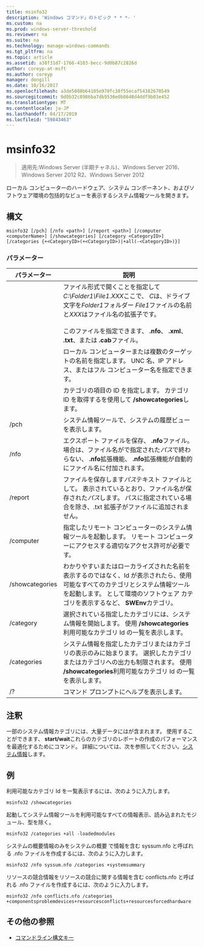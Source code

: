 ```yaml
---
title: msinfo32
description: 'Windows コマンド」のトピック * * *- '
ms.custom: na
ms.prod: windows-server-threshold
ms.reviewer: na
ms.suite: na
ms.technology: manage-windows-commands
ms.tgt_pltfrm: na
ms.topic: article
ms.assetid: a38f31d7-1766-4103-becc-9d0b87c2826d
author: coreyp-at-msft
ms.author: coreyp
manager: dongill
ms.date: 10/16/2017
ms.openlocfilehash: a3de5088b64105e970fc38f55ecaf54382670549
ms.sourcegitcommit: 0d0b32c8986ba7db9536e0b8648d4ddf9b03e452
ms.translationtype: MT
ms.contentlocale: ja-JP
ms.lasthandoff: 04/17/2019
ms.locfileid: "59843463"
---
```

# <a name="msinfo32"></a>msinfo32

>適用先:Windows Server (半期チャネル)、Windows Server 2016、Windows Server 2012 R2、Windows Server 2012

ローカル コンピューターのハードウェア、システム コンポーネント、およびソフトウェア環境の包括的なビューを表示するシステム情報ツールを開きます。 
## <a name="syntax"></a>構文
```
msinfo32 [/pch] [/nfo <path>] [/report <path>] [/computer <computerName>] [/showcategories] [/category <CategoryID>] [/categories {+<CategoryID>(+<CategoryID>)|+all(-<CategoryID>)}]
```
### <a name="parameters"></a>パラメーター
|パラメーター|説明|
|-------|--------|
|<path>|ファイル形式で開くことを指定して*C:\Folder1\File1.XXX*ここで、 *C*は、ドライブ文字を*Folder1*フォルダー *File1*ファイルの名前と*XXX*はファイル名の拡張子です。<br /><br />このファイルを指定できます、 **.nfo**、 **.xml**、 **.txt**、または **.cab**ファイル。|
|<computerName>|ローカル コンピューターまたは複数のターゲットの名前を指定します。 UNC 名、IP アドレス、またはフル コンピューター名を指定できます。|
|<CategoryID>|カテゴリの項目の ID を指定します。 カテゴリ ID を取得するを使用して **/showcategories**します。|
|/pch|システム情報ツールで、システムの履歴ビューを表示します。|
|/nfo|エクスポート ファイルを保存、 **.nfo**ファイル。 場合は、ファイル名がで指定された*パス*で終わらない、 **.nfo**拡張機能、 **.nfo**拡張機能が自動的にファイル名に付加されます。|
|/report|ファイルを保存します*パス*テキスト ファイルとして。 表示されているとおり、ファイル名が保存された*パス*します。 パスに指定されている場合を除き、.txt 拡張子がファイルに追加されません。|
|/computer|指定したリモート コンピューターのシステム情報ツールを起動します。 リモート コンピューターにアクセスする適切なアクセス許可が必要です。|
|/showcategories|わかりやすいまたはローカライズされた名前を表示するのではなく、Id が表示されたら、使用可能なすべてのカテゴリとシステム情報ツールを起動します。 として環境のソフトウェア カテゴリを表示するなど、 **SWEnv**カテゴリ。|
|/category|選択されている指定したカテゴリには、システム情報を開始します。 使用 **/showcategories**利用可能なカテゴリ Id の一覧を表示します。|
|/categories|システム情報を指定したカテゴリまたはカテゴリの表示のみに始まります。 選択したカテゴリまたはカテゴリへの出力も制限されます。 使用 **/showcategories**利用可能なカテゴリ Id の一覧を表示します。|
|/?|コマンド プロンプトにヘルプを表示します。|
## <a name="remarks"></a>注釈
一部のシステム情報カテゴリには、大量データにはが含まれます。 使用することができます、 **start/wait**これらのカテゴリのレポートの作成のパフォーマンスを最適化するためにコマンド。 詳細については、次を参照してください。[システム情報](https://technet.microsoft.com/library/cc783305(v=ws.10).aspx)します。
## <a name="BKMK_Examples"></a>例
利用可能なカテゴリ Id を一覧表示するには、次のように入力します。
```
msinfo32 /showcategories
```
起動してシステム情報ツールを利用可能なすべての情報表示、読み込まれたモジュール、型を除く。
```
msinfo32 /categories +all -loadedmodules
```
システムの概要情報のみをシステムの概要 で情報を含む syssum.nfo と呼ばれる .nfo ファイルを作成するには、次のように入力します。
```
msinfo32 /nfo syssum.nfo /categories +systemsummary
```
リソースの競合情報をリソースの競合に関する情報を含む conflicts.nfo と呼ばれる .nfo ファイルを作成するには、次のように入力します。
```
msinfo32 /nfo conflicts.nfo /categories    +componentsproblemdevices+resourcesconflicts+resourcesforcedhardware
```
## <a name="additional-references"></a>その他の参照
-   [コマンドライン構文キー](command-line-syntax-key.md)

